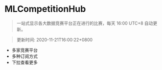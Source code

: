 # MLCompetitionHub

> 一站式显示各大数据竞赛平台正在进行的比赛，每天 16:00 UTC+8 自动更新。
  
> 更新时间: 2020-11-21T16:00:22+0800 

* 多家竞赛平台
* 多种订阅方式
* 下拉查看更多